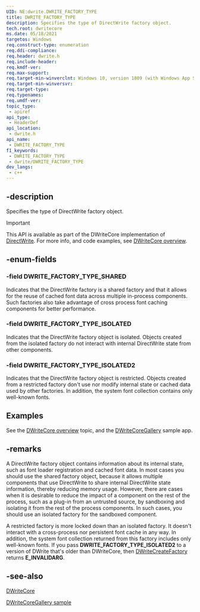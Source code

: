 ```yaml
---
UID: NE:dwrite.DWRITE_FACTORY_TYPE
title: DWRITE_FACTORY_TYPE
description: Specifies the type of DirectWrite factory object.
tech.root: dwritecore
ms.date: 05/18/2021
targetos: Windows
req.construct-type: enumeration
req.ddi-compliance: 
req.header: dwrite.h
req.include-header: 
req.kmdf-ver: 
req.max-support: 
req.target-min-winverclnt: Windows 10, version 1809 (with Windows App SDK 0.5 or later)
req.target-min-winversvr: 
req.target-type: 
req.typenames: 
req.umdf-ver: 
topic_type:
 - apiref
api_type:
 - HeaderDef
api_location:
 - dwrite.h
api_name:
 - DWRITE_FACTORY_TYPE
f1_keywords:
 - DWRITE_FACTORY_TYPE
 - dwrite/DWRITE_FACTORY_TYPE
dev_langs:
 - c++
---
```


## -description

Specifies the type of DirectWrite factory object.

> [!IMPORTANT]
> This API is available as part of the DWriteCore implementation of [DirectWrite](/windows/win32/directwrite/direct-write-portal). For more info, and code examples, see [DWriteCore overview](/windows/win32/directwrite/dwritecore-overview).

## -enum-fields

### -field DWRITE_FACTORY_TYPE_SHARED

Indicates that the DirectWrite factory is a shared factory and that it allows for the reuse of cached font data across multiple in-process components. Such factories also take advantage of cross process font caching components for better performance.

### -field DWRITE_FACTORY_TYPE_ISOLATED

Indicates that the DirectWrite factory object is isolated. Objects created from the isolated factory do not interact with internal DirectWrite state from other components.

### -field DWRITE_FACTORY_TYPE_ISOLATED2

Indicates that the DirectWrite factory object is restricted. Objects created from a restricted factory don't use nor modify internal state or cached data used by other factories. In addition, the system font collection contains only well-known fonts.

## Examples

See the [DWriteCore overview](../dwritecore-overview.md) topic, and the [DWriteCoreGallery](https://github.com/microsoft/Project-Reunion-Samples/tree/main/DWriteCore/DWriteCoreGallery) sample app.

## -remarks

A DirectWrite factory object contains information about its internal state, such as font loader registration and cached font data. In most cases you should use the shared factory object, because it allows multiple components that use DirectWrite to share internal DirectWrite state information, thereby reducing memory usage. However, there are cases when it is desirable to reduce the impact of a component on the rest of the process, such as a plug-in from an untrusted source,  by sandboxing and isolating it from the rest of the process components. In such cases, you should use an isolated factory for the sandboxed component.

A restricted factory is more locked down than an isolated factory. It doesn't interact with a cross-process nor persistent font cache in any way. In addition, the system font collection returned from this factory includes only well-known fonts. If you pass **DWRITE_FACTORY_TYPE_ISOLATED2** to a version of DWrite that's older than DWriteCore, then [DWriteCreateFactory](/windows/win32/api/dwrite/nf-dwrite-dwritecreatefactory) returns **E_INVALIDARG**.

## -see-also

[DWriteCore](/windows/win32/directwrite/dwritecore-overview)

[DWriteCoreGallery sample](https://github.com/microsoft/Project-Reunion-Samples/tree/main/DWriteCore/DWriteCoreGallery)
